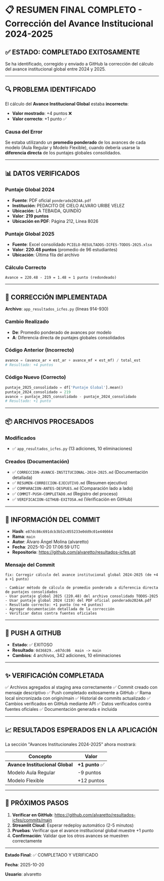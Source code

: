# 📋 RESUMEN FINAL COMPLETO - Corrección del Avance Institucional 2024-2025

## ✅ ESTADO: COMPLETADO EXITOSAMENTE

Se ha identificado, corregido y enviado a GitHub la corrección del cálculo del avance institucional global entre 2024 y 2025.

---

## 🔍 PROBLEMA IDENTIFICADO

El cálculo del **Avance Institucional Global** estaba **incorrecto**:
- **Valor mostrado**: +4 puntos ❌
- **Valor correcto**: +1 punto ✅

### Causa del Error
Se estaba utilizando un **promedio ponderado** de los avances de cada modelo (Aula Regular y Modelo Flexible), cuando debería usarse la **diferencia directa** de los puntajes globales consolidados.

---

## 📊 DATOS VERIFICADOS

### Puntaje Global 2024
- **Fuente**: PDF oficial `ponderado2024A.pdf`
- **Institución**: PEDACITO DE CIELO ALVARO URIBE VELEZ
- **Ubicación**: LA TEBAIDA, QUINDÍO
- **Valor**: **219 puntos**
- **Ubicación en PDF**: Página 212, Línea 8026

### Puntaje Global 2025
- **Fuente**: Excel consolidado `PCIELO-RESULTADOS-ICFES-TODOS-2025.xlsx`
- **Valor**: **220.48 puntos** (promedio de 96 estudiantes)
- **Ubicación**: Última fila del archivo

### Cálculo Correcto
```
Avance = 220.48 - 219 = 1.48 ≈ 1 punto (redondeado)
```

---

## 🔧 CORRECCIÓN IMPLEMENTADA

**Archivo**: `app_resultados_icfes.py` (líneas 914-930)

### Cambio Realizado
- **De**: Promedio ponderado de avances por modelo
- **A**: Diferencia directa de puntajes globales consolidados

### Código Anterior (Incorrecto)
```python
avance = (avance_ar × est_ar + avance_mf × est_mf) / total_est
# Resultado: +4 puntos
```

### Código Nuevo (Correcto)
```python
puntaje_2025_consolidado = df['Puntaje Global'].mean()
puntaje_2024_consolidado = 219
avance = puntaje_2025_consolidado - puntaje_2024_consolidado
# Resultado: +1 punto
```

---

## 📦 ARCHIVOS PROCESADOS

### Modificados
- ✅ `app_resultados_icfes.py` (13 adiciones, 10 eliminaciones)

### Creados (Documentación)
- ✅ `CORRECCION-AVANCE-INSTITUCIONAL-2024-2025.md` (Documentación detallada)
- ✅ `RESUMEN-CORRECCION-EJECUTIVO.md` (Resumen ejecutivo)
- ✅ `COMPARACION-ANTES-DESPUES.md` (Comparación lado a lado)
- ✅ `COMMIT-PUSH-COMPLETADO.md` (Registro del proceso)
- ✅ `VERIFICACION-GITHUB-EXITOSA.md` (Verificación en GitHub)

---

## 🔗 INFORMACIÓN DEL COMMIT

- **Hash**: `e87dc86c691dcb3b52c055233e0dd9c01e446664`
- **Rama**: `main`
- **Autor**: Álvaro Ángel Molina (alvaretto)
- **Fecha**: 2025-10-20 17:06:59 UTC
- **Repositorio**: https://github.com/alvaretto/resultados-icfes.git

### Mensaje del Commit
```
fix: Corregir cálculo del avance institucional global 2024-2025 (de +4 a +1 punto)

- Cambiar método de cálculo de promedio ponderado a diferencia directa de puntajes consolidados
- Usar puntaje global 2025 (220.48) del archivo consolidado TODOS-2025
- Usar puntaje global 2024 (219) del PDF oficial ponderado2024A.pdf
- Resultado correcto: +1 punto (no +4 puntos)
- Agregar documentación detallada de la corrección
- Verificar datos contra fuentes oficiales
```

---

## 🚀 PUSH A GITHUB

- **Estado**: ✅ EXITOSO
- **Resultado**: `0d36829..e87dc86  main -> main`
- **Cambios**: 4 archivos, 342 adiciones, 10 eliminaciones

---

## ✨ VERIFICACIÓN COMPLETADA

✅ Archivos agregados al staging area correctamente
✅ Commit creado con mensaje descriptivo
✅ Push completado exitosamente a GitHub
✅ Rama local sincronizada con origin/main
✅ Historial de commits actualizado
✅ Cambios verificados en GitHub mediante API
✅ Datos verificados contra fuentes oficiales
✅ Documentación generada e incluida

---

## 📈 RESULTADOS ESPERADOS EN LA APLICACIÓN

La sección "Avances Institucionales 2024-2025" ahora mostrará:

| Concepto | Valor |
|----------|-------|
| **Avance Institucional Global** | **+1 punto** ✅ |
| Modelo Aula Regular | -9 puntos |
| Modelo Flexible | +12 puntos |

---

## 🎯 PRÓXIMOS PASOS

1. **Verificar en GitHub**: https://github.com/alvaretto/resultados-icfes/commits/main
2. **Streamlit Cloud**: Esperar redeploy automático (2-5 minutos)
3. **Pruebas**: Verificar que el avance institucional global muestre +1 punto
4. **Confirmación**: Validar que los otros avances se muestren correctamente

---

**Estado Final**: ✅ COMPLETADO Y VERIFICADO

**Fecha**: 2025-10-20

**Usuario**: alvaretto

